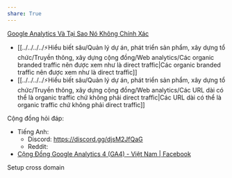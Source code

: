 ```yaml
---
share: True
---
```

[Google Analytics Và Tại Sao Nó Không Chính Xác](https://conversion.vn/google-analytics-khong-chinh-xac/)

- [[../../../../⚡Hiểu biết sâu/Quản lý dự án, phát triển sản phẩm, xây dựng tổ chức/Truyền thông, xây dựng cộng đồng/Web analytics/Các organic branded traffic nên được xem như là direct traffic|Các organic branded traffic nên được xem như là direct traffic]] 
- [[../../../../⚡Hiểu biết sâu/Quản lý dự án, phát triển sản phẩm, xây dựng tổ chức/Truyền thông, xây dựng cộng đồng/Web analytics/Các URL dài có thể là organic traffic chứ không phải direct traffic|Các URL dài có thể là organic traffic chứ không phải direct traffic]] 

Cộng đồng hỏi đáp:
- Tiếng Anh:
	- Discord: https://discord.gg/djsM2JfQaG
	- Reddit: 
- [Cộng Đồng Google Analytics 4 (GA4) - Việt Nam | Facebook](https://www.facebook.com/groups/578268814077720 "Cộng Đồng Google Analytics 4 (GA4) - Việt Nam | Facebook")

Setup cross domain